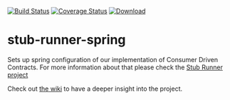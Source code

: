 [![Build Status](https://travis-ci.org/4finance/stub-runner-spring.svg?branch=master)](https://travis-ci.org/4finance/stub-runner-spring) [![Coverage Status](http://img.shields.io/coveralls/4finance/stub-runner-spring/master.svg)](https://coveralls.io/r/4finance/stub-runner-spring) [ ![Download](https://api.bintray.com/packages/4finance/micro/stub-runner-spring/images/download.png) ](https://bintray.com/4finance/micro/stub-runner-spring/_latestVersion)

stub-runner-spring
=======================

Sets up spring configuration of our implementation of Consumer Driven Contracts. For more information about that please
check the [Stub Runner project](https://github.com/4finance/stub-runner)

Check out [the wiki](https://github.com/4finance/stub-runner-spring/wiki) to have a deeper insight into the project.
